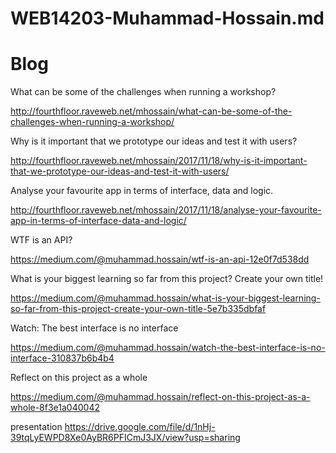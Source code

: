 # WEB14203-Muhammad-Hossain.md

# Blog
What can be some of the challenges when running a workshop?

http://fourthfloor.raveweb.net/mhossain/what-can-be-some-of-the-challenges-when-running-a-workshop/

Why is it important that we prototype our ideas and test it with users?

http://fourthfloor.raveweb.net/mhossain/2017/11/18/why-is-it-important-that-we-prototype-our-ideas-and-test-it-with-users/

Analyse your favourite app in terms of interface, data and logic.

http://fourthfloor.raveweb.net/mhossain/2017/11/18/analyse-your-favourite-app-in-terms-of-interface-data-and-logic/

WTF is an API?

https://medium.com/@muhammad.hossain/wtf-is-an-api-12e0f7d538dd

What is your biggest learning so far from this project? Create your own title!

https://medium.com/@muhammad.hossain/what-is-your-biggest-learning-so-far-from-this-project-create-your-own-title-5e7b335dbfaf

Watch: The best interface is no interface

https://medium.com/@muhammad.hossain/watch-the-best-interface-is-no-interface-310837b6b4b4

Reflect on this project as a whole

https://medium.com/@muhammad.hossain/reflect-on-this-project-as-a-whole-8f3e1a040042

presentation
https://drive.google.com/file/d/1nHj-39tqLyEWPD8Xe0AyBR6PFICmJ3JX/view?usp=sharing

